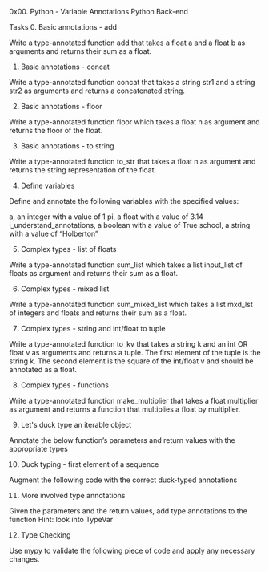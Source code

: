 0x00. Python - Variable Annotations
Python
Back-end

Tasks
0. Basic annotations - add

Write a type-annotated function add that takes a float a and a float b as arguments and returns their sum as a float.

1. Basic annotations - concat

Write a type-annotated function concat that takes a string str1 and a string str2 as arguments and returns a concatenated string.

2. Basic annotations - floor

Write a type-annotated function floor which takes a float n as argument and returns the floor of the float.

3. Basic annotations - to string

Write a type-annotated function to_str that takes a float n as argument and returns the string representation of the float.

4. Define variables

Define and annotate the following variables with the specified values:

a, an integer with a value of 1
pi, a float with a value of 3.14
i_understand_annotations, a boolean with a value of True
school, a string with a value of “Holberton”

5. Complex types - list of floats

Write a type-annotated function sum_list which takes a list input_list of floats as argument and returns their sum as a float.

6. Complex types - mixed list

Write a type-annotated function sum_mixed_list which takes a list mxd_lst of integers and floats and returns their sum as a float.

7. Complex types - string and int/float to tuple

Write a type-annotated function to_kv that takes a string k and an int OR float v as arguments and returns a tuple. The first element of the tuple is the string k. The second element is the square of the int/float v and should be annotated as a float.

8. Complex types - functions

Write a type-annotated function make_multiplier that takes a float multiplier as argument and returns a function that multiplies a float by multiplier.

9. Let's duck type an iterable object

Annotate the below function’s parameters and return values with the appropriate types

10. Duck typing - first element of a sequence

Augment the following code with the correct duck-typed annotations

11. More involved type annotations

Given the parameters and the return values, add type annotations to the function
Hint: look into TypeVar

12. Type Checking

Use mypy to validate the following piece of code and apply any necessary changes.
